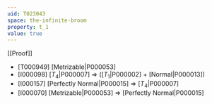 ```yaml
---
uid: T023043
space: the-infinite-broom
property: t_1
value: true
---
```

[[Proof]]

* [T000949] [Metrizable|P000053]
* [I000098] [$T_4$|P000007] => ([$T_1$|P000002] + [Normal|P000013])
* [I000157] [Perfectly Normal|P000015] => [$T_4$|P000007]
* [I000070] [Metrizable|P000053] => [Perfectly Normal|P000015]

